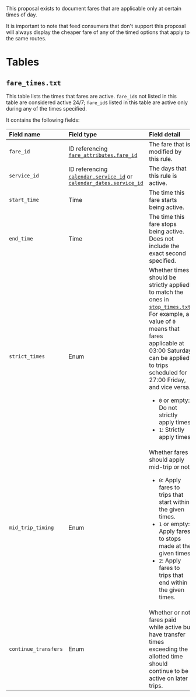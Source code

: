 This proposal exists to document fares that are applicable only at certain times of day.

It is important to note that feed consumers that don't support this proposal will always display the cheaper fare of any of the timed options that apply to the same routes.

# Tables
## `fare_times.txt`
This table lists the times that fares are active. `fare_id`s not listed in this table are considered active 24/7; `fare_id`s listed in this table are active only during any of the times specified.

It contains the following fields:

Field name|Field type|Field detail
:-|:-|:-
`fare_id`|ID referencing [`fare_attributes.fare_id`](https://developers.google.com/transit/gtfs/reference/#fare_attributestxt)|The fare that is modified by this rule.
`service_id`|ID referencing [`calendar.service_id`](https://developers.google.com/transit/gtfs/reference/#calendartxt) or [`calendar_dates.service_id`](https://developers.google.com/transit/gtfs/reference/#calendardatestxt)|The days that this rule is active.
`start_time`|Time|The time this fare starts being active.
`end_time`|Time|The time this fare stops being active. Does not include the exact second specified.
`strict_times`|Enum|Whether times should be strictly applied to match the ones in [`stop_times.txt`](https://developers.google.com/transit/gtfs/reference/#stop_timestxt). For example, a value of `0` means that fares applicable at 03:00 Saturday can be applied to trips scheduled for 27:00 Friday, and vice versa.<ul><li>`0` or empty: Do not strictly apply times.</li><li>`1`: Strictly apply times.</li></ul>
`mid_trip_timing`|Enum|Whether fares should apply mid-trip or not.<ul><li>`0`: Apply fares to trips that start within the given times.</li><li>`1` or empty: Apply fares to stops made at the given times.</li><li>`2`: Apply fares to trips that end within the given times.</li></ul>
`continue_transfers`|Enum|Whether or not fares paid while active but have transfer times exceeding the allotted time should continue to be active on later trips.
